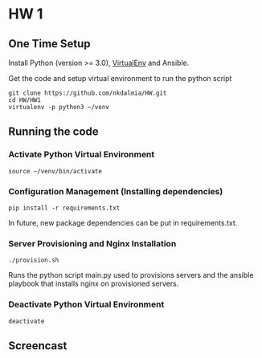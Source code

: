 # HW 1

## One Time Setup
Install Python (version >= 3.0), [VirtualEnv](http://virtualenv.readthedocs.org/en/latest/) and Ansible.

Get the code and setup virtual environment to run the python script
```
git clone https://github.com/nkdalmia/HW.git
cd HW/HW1
virtualenv -p python3 ~/venv
```
## Running the code

### Activate Python Virtual Environment
```
source ~/venv/bin/activate
```

### Configuration Management (Installing dependencies)
```
pip install -r requirements.txt
```
In future, new package dependencies can be put in requirements.txt.

### Server Provisioning and Nginx Installation
```
./provision.sh
```
Runs the python script main.py used to provisions servers and the ansible playbook that installs nginx on provisioned servers.

### Deactivate Python Virtual Environment
```
deactivate
```

## Screencast


